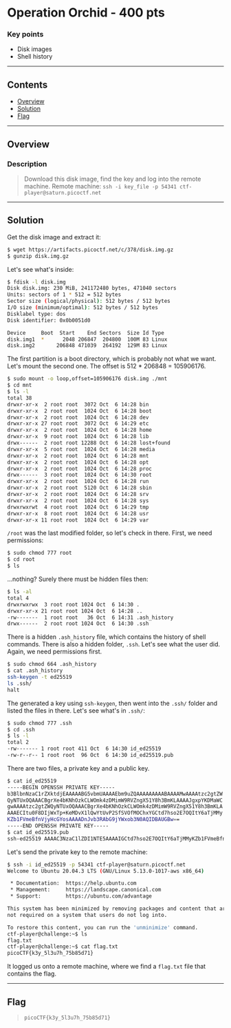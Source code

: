 # **Operation Orchid - 400 pts**

### Key points

- Disk images
- Shell history

---

## **Contents**

- [Overview](#overview)
- [Solution](#solution)
- [Flag](#flag)

---

## Overview

### Description

> Download this disk image, find the key and log into the remote machine.
> Remote machine: `ssh -i key_file -p 54341 ctf-player@saturn.picoctf.net`

---

## Solution

Get the disk image and extract it:

```sh
$ wget https://artifacts.picoctf.net/c/378/disk.img.gz
$ gunzip disk.img.gz
```

Let's see what's inside:

```sh
$ fdisk -l disk.img
Disk disk.img: 230 MiB, 241172480 bytes, 471040 sectors
Units: sectors of 1 * 512 = 512 bytes
Sector size (logical/physical): 512 bytes / 512 bytes
I/O size (minimum/optimal): 512 bytes / 512 bytes
Disklabel type: dos
Disk identifier: 0x0b0051d0

Device     Boot  Start    End Sectors  Size Id Type
disk.img1  *      2048 206847  204800  100M 83 Linux
disk.img2       206848 471039  264192  129M 83 Linux
```

The first partition is a boot directory, which is probably not what we want. Let's mount the second one. The offset is 512 \* 206848 = 105906176.

```sh
$ sudo mount -o loop,offset=105906176 disk.img ./mnt
$ cd mnt
$ ls -l
total 38
drwxr-xr-x  2 root root  3072 Oct  6 14:28 bin
drwxr-xr-x  2 root root  1024 Oct  6 14:28 boot
drwxr-xr-x  2 root root  1024 Oct  6 14:28 dev
drwxr-xr-x 27 root root  3072 Oct  6 14:29 etc
drwxr-xr-x  2 root root  1024 Oct  6 14:28 home
drwxr-xr-x  9 root root  1024 Oct  6 14:28 lib
drwx------  2 root root 12288 Oct  6 14:28 lost+found
drwxr-xr-x  5 root root  1024 Oct  6 14:28 media
drwxr-xr-x  2 root root  1024 Oct  6 14:28 mnt
drwxr-xr-x  2 root root  1024 Oct  6 14:28 opt
drwxr-xr-x  2 root root  1024 Oct  6 14:28 proc
drwx------  3 root root  1024 Oct  6 14:30 root
drwxr-xr-x  2 root root  1024 Oct  6 14:28 run
drwxr-xr-x  2 root root  5120 Oct  6 14:28 sbin
drwxr-xr-x  2 root root  1024 Oct  6 14:28 srv
drwxr-xr-x  2 root root  1024 Oct  6 14:28 sys
drwxrwxrwt  4 root root  1024 Oct  6 14:29 tmp
drwxr-xr-x  8 root root  1024 Oct  6 14:28 usr
drwxr-xr-x 11 root root  1024 Oct  6 14:29 var
```

`/root` was the last modified folder, so let's check in there. First, we need permissions:

```sh
$ sudo chmod 777 root
$ cd root
$ ls

```

...nothing? Surely there must be hidden files then:

```sh
$ ls -al
total 4
drwxrwxrwx  3 root root 1024 Oct  6 14:30 .
drwxr-xr-x 21 root root 1024 Oct  6 14:28 ..
-rw-------  1 root root   36 Oct  6 14:31 .ash_history
drwx------  2 root root 1024 Oct  6 14:30 .ssh
```

There is a hidden `.ash_history` file, which contains the history of shell commands. There is also a hidden folder, `.ssh`. Let's see what the user did. Again, we need permissions first.

```sh
$ sudo chmod 664 .ash_history
$ cat .ash_history
ssh-keygen -t ed25519
ls .ssh/
halt
```

The generated a key using `ssh-keygen`, then went into the `.ssh/` folder and listed the files in there. Let's see what's in `.ssh/`:

```sh
$ sudo chmod 777 .ssh
$ cd .ssh
$ ls -l
total 2
-rw------- 1 root root 411 Oct  6 14:30 id_ed25519
-rw-r--r-- 1 root root  96 Oct  6 14:30 id_ed25519.pub
```

There are two files, a private key and a public key.

```sh
$ cat id_ed25519
-----BEGIN OPENSSH PRIVATE KEY-----
b3BlbnNzaC1rZXktdjEAAAAABG5vbmUAAAAEbm9uZQAAAAAAAAABAAAAMwAAAAtzc2gtZW
QyNTUxOQAAACBgrXe4bKNhOzkCLWOmk4zDMimW9RVZngX51Y8h3BmKLAAAAJgxpYKDMaWC
gwAAAAtzc2gtZWQyNTUxOQAAACBgrXe4bKNhOzkCLWOmk4zDMimW9RVZngX51Y8h3BmKLA
AAAECItu0F8DIjWxTp+KeMDvX1lQwYtUvP2SfSVOfMOChxYGCtd7hso2E7OQItY6aTjMMy
KZb1FVmeBfnVjyHcGYosAAAADnJvb3RAbG9jYWxob3N0AQIDBAUGBw==
-----END OPENSSH PRIVATE KEY-----
$ cat id_ed25519.pub
ssh-ed25519 AAAAC3NzaC1lZDI1NTE5AAAAIGCtd7hso2E7OQItY6aTjMMyKZb1FVmeBfnVjyHcGYos root@localhost
```

Let's send the private key to the remote machine:

```sh
$ ssh -i id_ed25519 -p 54341 ctf-player@saturn.picoctf.net
Welcome to Ubuntu 20.04.3 LTS (GNU/Linux 5.13.0-1017-aws x86_64)

 * Documentation:  https://help.ubuntu.com
 * Management:     https://landscape.canonical.com
 * Support:        https://ubuntu.com/advantage

This system has been minimized by removing packages and content that are
not required on a system that users do not log into.

To restore this content, you can run the 'unminimize' command.
ctf-player@challenge:~$ ls
flag.txt
ctf-player@challenge:~$ cat flag.txt
picoCTF{k3y_5l3u7h_75b85d71}
```

It logged us onto a remote machine, where we find a `flag.txt` file that contains the flag.

---

## Flag

> `picoCTF{k3y_5l3u7h_75b85d71}`
